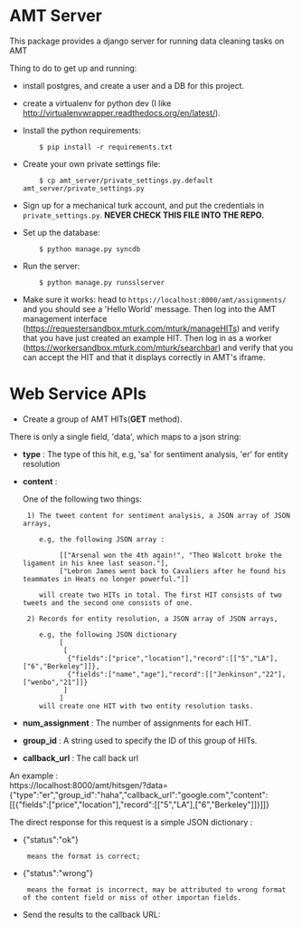 AMT Server
==========

This package provides a django server for running data cleaning tasks on AMT

Thing to do to get up and running:

* install postgres, and create a user and a DB for this project.

* create a virtualenv for python dev (I like
  http://virtualenvwrapper.readthedocs.org/en/latest/).

* Install the python requirements:

          $ pip install -r requirements.txt

* Create your own private settings file:

          $ cp amt_server/private_settings.py.default amt_server/private_settings.py

* Sign up for a mechanical turk account, and put the credentials in
  `private_settings.py`. **NEVER CHECK THIS FILE INTO THE REPO.**

* Set up the database:

          $ python manage.py syncdb

* Run the server:

          $ python manage.py runsslserver

* Make sure it works: head to `https://localhost:8000/amt/assignments/` and you should
  see a 'Hello World' message. Then log into the AMT management interface
  (https://requestersandbox.mturk.com/mturk/manageHITs) and verify that you have
  just created an example HIT. Then log in as a worker
  (https://workersandbox.mturk.com/mturk/searchbar) and verify that you can
  accept the HIT and that it displays correctly in AMT's iframe.

Web Service APIs
=============
* Create a group of AMT HITs(**GET** method). 

 There is only a single field, 'data', which maps to a json string:

 - **type** : The type of this hit, e.g, 'sa' for sentiment analysis, 'er' for entity resolution
	
 - **content** :

     One of the following two things:
		
		1) The tweet content for sentiment analysis, a JSON array of JSON arrays, 
						
		   e.g, the following JSON array :
						
				[["Arsenal won the 4th again!", "Theo Walcott broke the ligament in his knee last season."], 
				["Lebron James went back to Cavaliers after he found his teammates in Heats no longer powerful."]]
							
		   will create two HITs in total. The first HIT consists of two tweets and the second one consists of one.
					
		2) Records for entity resolution, a JSON array of JSON arrays, 
					
		   e.g, the following JSON dictionary
				[
				 [
				  {"fields":["price","location"],"record":[["5","LA"],["6","Berkeley"]]}, 
				  {"fields":["name","age"],"record":[["Jenkinson","22"],["wenbo","21"]]}
				 ]
				]
		   will create one HIT with two entity resolution tasks.

 - **num_assignment** : The number of assignments for each HIT.
	
 - **group_id** : A string used to specify the ID of this group of HITs.

 - **callback_url** : The call back url
	
 An example :  
			https://localhost:8000/amt/hitsgen/?data={"type":"er","group_id":"haha","callback_url":"google.com","content":[[{"fields":["price","location"],"record":[["5","LA"],["6","Berkeley"]]}]]}
	
 The direct response for this request is a simple JSON dictionary :
		
  + {"status":"ok"} 
			
	     means the format is correct;
			
  + {"status":"wrong"} 
			
	     means the format is incorrect, may be attributed to wrong format of the content field or miss of other importan fields.
		
* Send the results to the callback URL: